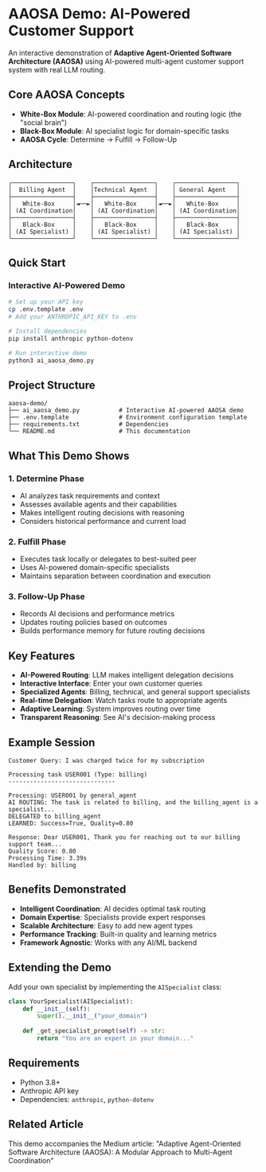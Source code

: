 # AAOSA Demo: AI-Powered Customer Support

An interactive demonstration of **Adaptive Agent-Oriented Software Architecture (AAOSA)** using AI-powered multi-agent customer support system with real LLM routing.

## Core AAOSA Concepts

- **White-Box Module**: AI-powered coordination and routing logic (the "social brain")
- **Black-Box Module**: AI specialist logic for domain-specific tasks
- **AAOSA Cycle**: Determine → Fulfill → Follow-Up

## Architecture

```
┌─────────────────┐    ┌─────────────────┐    ┌─────────────────┐
│  Billing Agent  │    │Technical Agent  │    │ General Agent   │
├─────────────────┤    ├─────────────────┤    ├─────────────────┤
│   White-Box     │◄──►│   White-Box     │◄──►│   White-Box     │
│ (AI Coordination│    │ (AI Coordination│    │ (AI Coordination│
├─────────────────┤    ├─────────────────┤    ├─────────────────┤
│   Black-Box     │    │   Black-Box     │    │   Black-Box     │
│ (AI Specialist) │    │ (AI Specialist) │    │ (AI Specialist) │
└─────────────────┘    └─────────────────┘    └─────────────────┘
```

## Quick Start

### Interactive AI-Powered Demo
```bash
# Set up your API key
cp .env.template .env
# Add your ANTHROPIC_API_KEY to .env

# Install dependencies
pip install anthropic python-dotenv

# Run interactive demo
python3 ai_aaosa_demo.py
```

## Project Structure

```
aaosa-demo/
├── ai_aaosa_demo.py           # Interactive AI-powered AAOSA demo
├── .env.template              # Environment configuration template
├── requirements.txt           # Dependencies
└── README.md                  # This documentation
```

## What This Demo Shows

### 1. Determine Phase
- AI analyzes task requirements and context
- Assesses available agents and their capabilities
- Makes intelligent routing decisions with reasoning
- Considers historical performance and current load

### 2. Fulfill Phase  
- Executes task locally or delegates to best-suited peer
- Uses AI-powered domain-specific specialists
- Maintains separation between coordination and execution

### 3. Follow-Up Phase
- Records AI decisions and performance metrics
- Updates routing policies based on outcomes
- Builds performance memory for future routing decisions

## Key Features

- **AI-Powered Routing**: LLM makes intelligent delegation decisions
- **Interactive Interface**: Enter your own customer queries
- **Specialized Agents**: Billing, technical, and general support specialists
- **Real-time Delegation**: Watch tasks route to appropriate agents
- **Adaptive Learning**: System improves routing over time
- **Transparent Reasoning**: See AI's decision-making process

## Example Session

```
Customer Query: I was charged twice for my subscription

Processing task USER001 (Type: billing)
------------------------------

Processing: USER001 by general_agent
AI ROUTING: The task is related to billing, and the billing_agent is a specialist...
DELEGATED to billing_agent
LEARNED: Success=True, Quality=0.80

Response: Dear USER001, Thank you for reaching out to our billing support team...
Quality Score: 0.80
Processing Time: 3.39s
Handled by: billing
```

## Benefits Demonstrated

- **Intelligent Coordination**: AI decides optimal task routing
- **Domain Expertise**: Specialists provide expert responses
- **Scalable Architecture**: Easy to add new agent types
- **Performance Tracking**: Built-in quality and learning metrics
- **Framework Agnostic**: Works with any AI/ML backend

## Extending the Demo

Add your own specialist by implementing the `AISpecialist` class:

```python
class YourSpecialist(AISpecialist):
    def __init__(self):
        super().__init__("your_domain")
    
    def _get_specialist_prompt(self) -> str:
        return "You are an expert in your domain..."
```

## Requirements

- Python 3.8+
- Anthropic API key
- Dependencies: `anthropic`, `python-dotenv`

## Related Article

This demo accompanies the Medium article: "Adaptive Agent-Oriented Software Architecture (AAOSA): A Modular Approach to Multi-Agent Coordination"

